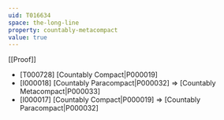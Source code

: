 ```yaml
---
uid: T016634
space: the-long-line
property: countably-metacompact
value: true
---
```

[[Proof]]

* [T000728] [Countably Compact|P000019]
* [I000018] [Countably Paracompact|P000032] => [Countably Metacompact|P000033]
* [I000017] [Countably Compact|P000019] => [Countably Paracompact|P000032]

